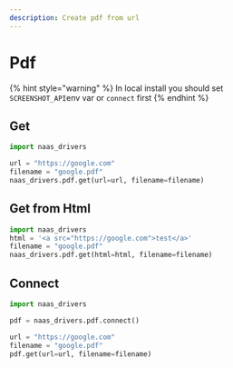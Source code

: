 ```yaml
---
description: Create pdf from url
---
```


# Pdf

{% hint style="warning" %}
In local install you should set `SCREENSHOT_API`env var or `connect` first
{% endhint %}

## Get

```python
import naas_drivers

url = "https://google.com"
filename = "google.pdf"
naas_drivers.pdf.get(url=url, filename=filename)
```

## Get from Html

```python
import naas_drivers
html = '<a src="https://google.com">test</a>'
filename = "google.pdf"
naas_drivers.pdf.get(html=html, filename=filename)
```

## Connect

```python
import naas_drivers

pdf = naas_drivers.pdf.connect()

url = "https://google.com"
filename = "google.pdf"
pdf.get(url=url, filename=filename)
```

